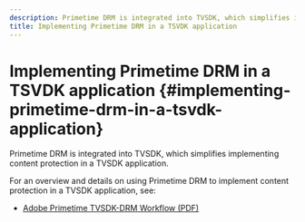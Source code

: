 ```yaml
---
description: Primetime DRM is integrated into TVSDK, which simplifies implementing content protection in a TVSDK application.
title: Implementing Primetime DRM in a TSVDK application
---
```


# Implementing Primetime DRM in a TSVDK application {#implementing-primetime-drm-in-a-tsvdk-application}

Primetime DRM is integrated into TVSDK, which simplifies implementing content protection in a TVSDK application.

For an overview and details on using Primetime DRM to implement content protection in a TVSDK application, see:

* [Adobe Primetime TVSDK-DRM Workflow (PDF)](https://helpx.adobe.com/content/dam/help/en/primetime/drm/drm_tvsdk_drm_workflow.pdf)
